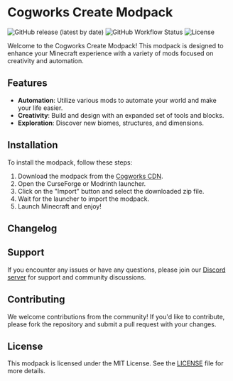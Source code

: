 # Cogworks Create Modpack

![GitHub release (latest by date)](https://img.shields.io/github/v/release/CogworksMC/CreateModpack)
![GitHub Workflow Status](https://img.shields.io/github/actions/workflow/status/CogworksMC/CreateModpack/release.yml)
![License](https://img.shields.io/github/license/CogworksMC/CreateModpack)

Welcome to the Cogworks Create Modpack! This modpack is designed to enhance your Minecraft experience with a variety of mods focused on creativity and automation.

## Features

- **Automation**: Utilize various mods to automate your world and make your life easier.
- **Creativity**: Build and design with an expanded set of tools and blocks.
- **Exploration**: Discover new biomes, structures, and dimensions.

## Installation

To install the modpack, follow these steps:

1. Download the modpack from the [Cogworks CDN](https://cdn.cogworksmc.com/modpacks/create-modpack.zip).
2. Open the CurseForge or Modrinth launcher.
3. Click on the "Import" button and select the downloaded zip file.
4. Wait for the launcher to import the modpack.
5. Launch Minecraft and enjoy!

## Changelog

## Support

If you encounter any issues or have any questions, please join our [Discord server](https://cogworksmc.com/discord) for support and community discussions.

## Contributing

We welcome contributions from the community! If you'd like to contribute, please fork the repository and submit a pull request with your changes.

## License

This modpack is licensed under the MIT License. See the [LICENSE](LICENSE) file for more details.
